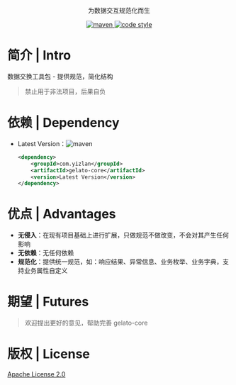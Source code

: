 <p align="center">
  为数据交互规范化而生
</p>

<p align="center">
  <a href="https://central.sonatype.com/search?namespace=com.yizlan&name=gelato-core">
    <img alt="maven" src="https://img.shields.io/maven-central/v/com.yizlan/gelato-core.svg?style=flat-square">
  </a>

  <a href="https://www.apache.org/licenses/LICENSE-2.0">
    <img alt="code style" src="https://img.shields.io/badge/license-Apache%202-4EB1BA.svg?style=flat-square">
  </a>
</p>

# 简介 | Intro

数据交换工具包 - 提供规范，简化结构

> 禁止用于非法项目，后果自负

# 依赖 | Dependency

- Latest Version：<img alt="maven" src="https://img.shields.io/maven-central/v/com.yizlan/gelato-core.svg?style=flat-square">
    ```xml
    <dependency>
        <groupId>com.yizlan</groupId>
        <artifactId>gelato-core</artifactId>
        <version>Latest Version</version>
    </dependency>
    ```

# 优点 | Advantages

- **无侵入**：在现有项目基础上进行扩展，只做规范不做改变，不会对其产生任何影响
- **无依赖**：无任何依赖
- **规范化**：提供统一规范，如：响应结果、异常信息、业务枚举、业务字典，支持业务属性自定义

# 期望 | Futures

> 欢迎提出更好的意见，帮助完善 gelato-core

# 版权 | License

[Apache License 2.0](https://www.apache.org/licenses/LICENSE-2.0)